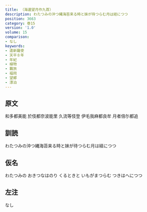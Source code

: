 ```yaml
---
title: （海邊望月作九首）
description: わたつみの沖つ縄海苔来る時と妹が待つらむ月は経につつ
position: 3663
category: 巻15
version: '1.0'
volume: 15
comparison:
- なし
keywords:
- 遣新羅使
- 天平８年
- 年紀
- 植物
- 羈旅
- 福岡
- 望郷
- 漂泊
---
```


## 原文

和多都美能 於伎都奈波能里 久流等伎登 伊毛我麻都良牟 月者倍尓都追

## 訓読

わたつみの沖つ縄海苔来る時と妹が待つらむ月は経につつ

## 仮名

わたつみの おきつなはのり くるときと いもがまつらむ つきはへにつつ

## 左注

なし
